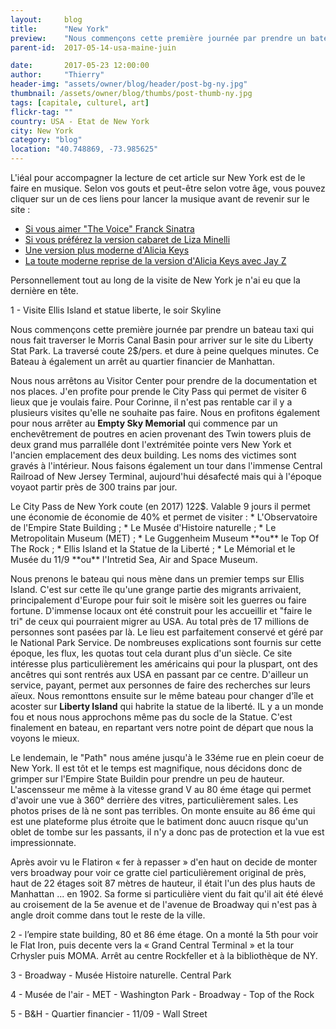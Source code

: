 ```yaml
---
layout:     blog
title:      "New York"
preview:    "Nous commençons cette première journée par prendre un bateau taxi qui nous fait traverser le Morris Canal Basin pour arriver sur le... "
parent-id:  2017-05-14-usa-maine-juin

date:       2017-05-23 12:00:00
author:     "Thierry"
header-img: "assets/owner/blog/header/post-bg-ny.jpg"
thumbnail: /assets/owner/blog/thumbs/post-thumb-ny.jpg
tags: [capitale, culturel, art]
flickr-tag: ""
country: USA - Etat de New York
city: New York
category: "blog"
location: "40.748869, -73.985625"
---
```


L'iéal pour accompagner la lecture de cet article sur New York est de le faire en musique. Selon vos gouts et peut-être selon votre âge, vous pouvez cliquer sur un de ces liens pour lancer la musique avant de revenir sur le site :

<ul>
    <li><a href="https://youtu.be/x_srVEAP-WM" target="_blank">Si vous aimer "The Voice" Franck Sinatra</a></li>
    <li><a href="https://youtu.be/GxAnLJwsxII" target="_blank">Si vous préférez la version cabaret de Liza Minelli</a></li>
    <li><a href="https://youtu.be/Q4Yqx5coUiQ" target="_blank">Une version plus moderne d'Alicia Keys</a></li>
    <li><a href="https://youtu.be/GPeOkzadr5g" target="_blank">La toute moderne reprise de la version d'Alicia Keys avec Jay Z</a></li>
</ul>

Personnellement tout au long de la visite de New York je n'ai eu que la dernière en tête.


1 - Visite Ellis Island et statue liberte, le soir Skyline

Nous commençons cette première journée par prendre un bateau taxi qui nous fait traverser le Morris Canal Basin pour arriver sur le site du Liberty Stat Park. La traversé coute 2$/pers. et dure à peine quelques minutes. Ce Bateau à également un arrêt au quartier financier de Manhattan.

Nous nous arrêtons au Visitor Center pour prendre de la documentation et nos places. J'en profite pour prende le City Pass qui permet de visiter 6 lieux que je voulais faire. Pour Corinne, il n'est pas rentable car il y a plusieurs visites qu'elle ne souhaite pas faire. Nous en profitons également pour nous arrêter au **Empty Sky Memorial** qui commence par un enchevêtrement de poutres en acien provenant des Twin towers pluis de deux grand mus parralléle dont l'extrémitée pointe vers New York et l'ancien emplacement des deux building. Les noms des victimes sont gravés à l'intérieur. Nous faisons également un tour dans l'immense Central Railroad of New Jersey Terminal, aujourd'hui désafecté mais qui à l'époque voyaot partir près de 300 trains par jour.

<p class="info-box bg-primary"><i class="fa fa-info-circle"></i>
Le City Pass de New York coute (en 2017) 122$. Valable 9 jours il permet une économie de économie de 40% et permet de visiter :  
*  L'Observatoire de l'Empire State Building ;  
*  Le Musée d'Histoire naturelle ;   
*  Le Metropolitain Museum (MET) ;  
*  Le Guggenheim Museum **ou** le Top Of The Rock ;  
*  Ellis Island et la Statue de la Liberté ;  
*  Le Mémorial et le Musée du 11/9 **ou** l'Intretid Sea, Air and Space Museum.  
</p>

Nous prenons le bateau qui nous mène dans un premier temps sur Ellis Island. C'est sur cette île qu'une grange partie des migrants arrivaient, principalement d'Europe pour fuir soit le misère soit les guerres ou faire fortune. D'immense locaux ont été construit pour les accueillir et "faire le tri" de ceux qui pourraient migrer au USA. Au total près de 17 millions de personnes sont pasées par là. Le lieu est parfaitement conservé et géré par le National Park Service. De nombreuses explications sont fournis sur cette époque, les flux, les quotas tout cela durant plus d'un siècle. Ce site intéresse plus particulièrement les américains qui pour la pluspart, ont des ancêtres qui sont rentrés aux USA en passant par ce centre. D'ailleur un service, payant, permet aux personnes de faire des recherches sur leurs aïeux. Nous remonttons ensuite sur le même bateau pour changer d'île et acoster sur **Liberty Island** qui habrite la statue de la liberté. IL y a un monde fou et nous nous approchons même pas du socle de la Statue. C'est finalement en bateau, en repartant vers notre point de départ que nous la voyons le mieux.  

Le lendemain, le "Path" nous améne jusqu'à le 33éme rue en plein coeur de New York. Il est tôt et le temps est magnifique, nous décidons donc de grimper sur l'Empire State Buildin pour prendre un peu de hauteur. L'ascensseur me même à la vitesse grand V au 80 éme étage qui permet d'avoir une vue à 360° derrière des vitres, particulièrement sales. Les photos prises de là ne sont pas terribles. On monte ensuite au 86 éme qui est une plateforme plus étroite que le batiment donc auucn risque qu'un oblet de tombe sur les passants, il n'y a donc pas de protection et la vue est impressionnate.

Après avoir vu le Flatiron « fer à repasser » d'en haut on decide de monter vers broadway pour voir ce gratte ciel particulièrement original de près, haut de 22 étages soit 87 mètres de hauteur, il était l'un des plus hauts de Manhattan ... en 1902. Sa forme si particulière vient du fait qu'il ait été élevé au croisement de la 5e avenue et de l'avenue de Broadway qui n'est pas à angle droit comme dans tout le reste de la ville.




2 - l’empire state building, 80 et 86 éme étage. On a monté la 5th pour voir le Flat Iron, puis decente vers la « Grand Central Terminal » et la tour Crhysler puis MOMA. Arrêt au centre Rockfeller et à la bibliothèque de NY.

3 - Broadway - Musée Histoire naturelle. Central Park

4 - Musée de l'air - MET - Washington Park - Broadway - Top of the Rock

5 - B&H - Quartier financier - 11/09 - Wall Street